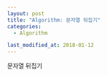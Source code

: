 ```yaml
---
layout: post
title: "Algorithm: 문자열 뒤집기"
categories:
  - Algorithm

last_modified_at: 2018-01-12
---
```


문자열 뒤집기